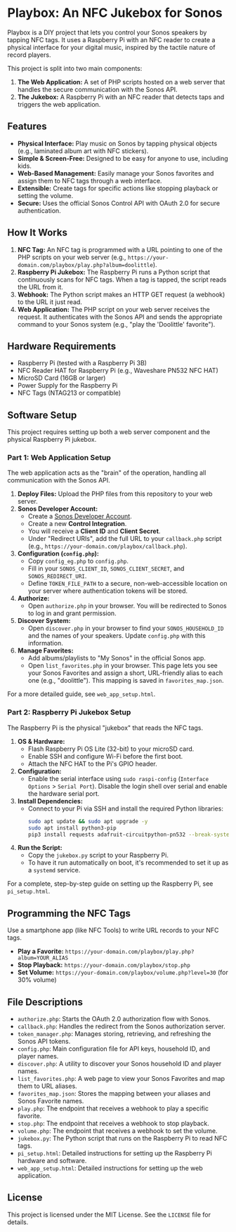 # Playbox: An NFC Jukebox for Sonos

Playbox is a DIY project that lets you control your Sonos speakers by tapping NFC tags. It uses a Raspberry Pi with an NFC reader to create a physical interface for your digital music, inspired by the tactile nature of record players.

This project is split into two main components:
1.  **The Web Application:** A set of PHP scripts hosted on a web server that handles the secure communication with the Sonos API.
2.  **The Jukebox:** A Raspberry Pi with an NFC reader that detects taps and triggers the web application.

## Features

*   **Physical Interface:** Play music on Sonos by tapping physical objects (e.g., laminated album art with NFC stickers).
*   **Simple & Screen-Free:** Designed to be easy for anyone to use, including kids.
*   **Web-Based Management:** Easily manage your Sonos favorites and assign them to NFC tags through a web interface.
*   **Extensible:** Create tags for specific actions like stopping playback or setting the volume.
*   **Secure:** Uses the official Sonos Control API with OAuth 2.0 for secure authentication.

## How It Works

1.  **NFC Tag:** An NFC tag is programmed with a URL pointing to one of the PHP scripts on your web server (e.g., `https://your-domain.com/playbox/play.php?album=doolittle`).
2.  **Raspberry Pi Jukebox:** The Raspberry Pi runs a Python script that continuously scans for NFC tags. When a tag is tapped, the script reads the URL from it.
3.  **Webhook:** The Python script makes an HTTP GET request (a webhook) to the URL it just read.
4.  **Web Application:** The PHP script on your web server receives the request. It authenticates with the Sonos API and sends the appropriate command to your Sonos system (e.g., "play the 'Doolittle' favorite").

## Hardware Requirements

*   Raspberry Pi (tested with a Raspberry Pi 3B)
*   NFC Reader HAT for Raspberry Pi (e.g., Waveshare PN532 NFC HAT)
*   MicroSD Card (16GB or larger)
*   Power Supply for the Raspberry Pi
*   NFC Tags (NTAG213 or compatible)

## Software Setup

This project requires setting up both a web server component and the physical Raspberry Pi jukebox.

### Part 1: Web Application Setup

The web application acts as the "brain" of the operation, handling all communication with the Sonos API.

1.  **Deploy Files:** Upload the PHP files from this repository to your web server.
2.  **Sonos Developer Account:**
    *   Create a [Sonos Developer Account](https://developer.sonos.com/).
    *   Create a new **Control Integration**.
    *   You will receive a **Client ID** and **Client Secret**.
    *   Under "Redirect URIs", add the full URL to your `callback.php` script (e.g., `https://your-domain.com/playbox/callback.php`).
3.  **Configuration (`config.php`):**
    *   Copy `config_eg.php` to `config.php`.
    *   Fill in your `SONOS_CLIENT_ID`, `SONOS_CLIENT_SECRET`, and `SONOS_REDIRECT_URI`.
    *   Define `TOKEN_FILE_PATH` to a secure, non-web-accessible location on your server where authentication tokens will be stored.
4.  **Authorize:**
    *   Open `authorize.php` in your browser. You will be redirected to Sonos to log in and grant permission.
5.  **Discover System:**
    *   Open `discover.php` in your browser to find your `SONOS_HOUSEHOLD_ID` and the names of your speakers. Update `config.php` with this information.
6.  **Manage Favorites:**
    *   Add albums/playlists to "My Sonos" in the official Sonos app.
    *   Open `list_favorites.php` in your browser. This page lets you see your Sonos Favorites and assign a short, URL-friendly alias to each one (e.g., "doolittle"). This mapping is saved in `favorites_map.json`.

For a more detailed guide, see `web_app_setup.html`.

### Part 2: Raspberry Pi Jukebox Setup

The Raspberry Pi is the physical "jukebox" that reads the NFC tags.

1.  **OS & Hardware:**
    *   Flash Raspberry Pi OS Lite (32-bit) to your microSD card.
    *   Enable SSH and configure Wi-Fi before the first boot.
    *   Attach the NFC HAT to the Pi's GPIO header.
2.  **Configuration:**
    *   Enable the serial interface using `sudo raspi-config` (`Interface Options` > `Serial Port`). Disable the login shell over serial and enable the hardware serial port.
3.  **Install Dependencies:**
    *   Connect to your Pi via SSH and install the required Python libraries:
        ```bash
        sudo apt update && sudo apt upgrade -y
        sudo apt install python3-pip
        pip3 install requests adafruit-circuitpython-pn532 --break-system-packages
        ```
4.  **Run the Script:**
    *   Copy the `jukebox.py` script to your Raspberry Pi.
    *   To have it run automatically on boot, it's recommended to set it up as a `systemd` service.

For a complete, step-by-step guide on setting up the Raspberry Pi, see `pi_setup.html`.

## Programming the NFC Tags

Use a smartphone app (like NFC Tools) to write URL records to your NFC tags.

*   **Play a Favorite:** `https://your-domain.com/playbox/play.php?album=YOUR_ALIAS`
*   **Stop Playback:** `https://your-domain.com/playbox/stop.php`
*   **Set Volume:** `https://your-domain.com/playbox/volume.php?level=30` (for 30% volume)

## File Descriptions

*   `authorize.php`: Starts the OAuth 2.0 authorization flow with Sonos.
*   `callback.php`: Handles the redirect from the Sonos authorization server.
*   `token_manager.php`: Manages storing, retrieving, and refreshing the Sonos API tokens.
*   `config.php`: Main configuration file for API keys, household ID, and player names.
*   `discover.php`: A utility to discover your Sonos household ID and player names.
*   `list_favorites.php`: A web page to view your Sonos Favorites and map them to URL aliases.
*   `favorites_map.json`: Stores the mapping between your aliases and Sonos Favorite names.
*   `play.php`: The endpoint that receives a webhook to play a specific favorite.
*   `stop.php`: The endpoint that receives a webhook to stop playback.
*   `volume.php`: The endpoint that receives a webhook to set the volume.
*   `jukebox.py`: The Python script that runs on the Raspberry Pi to read NFC tags.
*   `pi_setup.html`: Detailed instructions for setting up the Raspberry Pi hardware and software.
*   `web_app_setup.html`: Detailed instructions for setting up the web application.

## License

This project is licensed under the MIT License. See the `LICENSE` file for details.